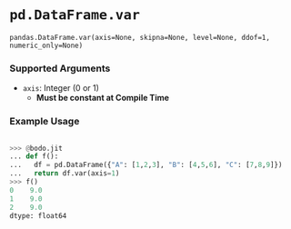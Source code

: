 # `pd.DataFrame.var`


`pandas.DataFrame.var(axis=None, skipna=None, level=None, ddof=1, numeric_only=None)`


### Supported Arguments

- `axis`: Integer (0 or 1)
    - **Must be constant at Compile Time**


### Example Usage

```py

>>> @bodo.jit
... def f():
...   df = pd.DataFrame({"A": [1,2,3], "B": [4,5,6], "C": [7,8,9]})
...   return df.var(axis=1)
>>> f()
0    9.0
1    9.0
2    9.0
dtype: float64
```

